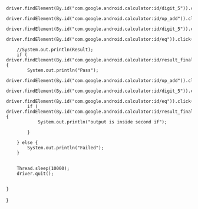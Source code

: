

        driver.findElement(By.id("com.google.android.calculator:id/digit_5")).click();
        driver.findElement(By.id("com.google.android.calculator:id/op_add")).click();
        driver.findElement(By.id("com.google.android.calculator:id/digit_5")).click();
        driver.findElement(By.id("com.google.android.calculator:id/eq")).click();

        //System.out.println(Result);
        if ( driver.findElement(By.id("com.google.android.calculator:id/result_final")).getText().equals("10")) {
            System.out.println("Pass");
            driver.findElement(By.id("com.google.android.calculator:id/op_add")).click();
            driver.findElement(By.id("com.google.android.calculator:id/digit_5")).click();
            driver.findElement(By.id("com.google.android.calculator:id/eq")).click();
            if ( driver.findElement(By.id("com.google.android.calculator:id/result_final")).getText().equals("15")) {
                System.out.println("output is inside second if");

            }

        } else {
            System.out.println("Failed");
        }


        Thread.sleep(10000);
        driver.quit();


    }
}
